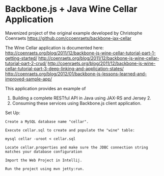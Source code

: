 Backbone.js + Java Wine Cellar Application
==========================================

Mavenized project of the original example developed by Christophe Coenraets https://github.com/ccoenraets/backbone-jax-cellar

The Wine Cellar application is documented here:
http://coenraets.org/blog/2011/12/backbone-js-wine-cellar-tutorial-part-1-getting-started/
http://coenraets.org/blog/2011/12/backbone-js-wine-cellar-tutorial-part-2-crud/
http://coenraets.org/blog/2011/12/backbone-js-wine-cellar-tutorial-part-3-deep-linking-and-application-states/
http://coenraets.org/blog/2012/01/backbone-js-lessons-learned-and-improved-sample-app/

This application provides an example of

1. Building a complete RESTful API in Java using JAX-RS and Jersey 2.
2. Consuming these services using Backbone.js client application.

Set Up:

    Create a MySQL database name "cellar".

    Execute cellar.sql to create and populate the "wine" table:

    mysql cellar -uroot < cellar.sql

    Locate cellar.properties and make sure the JDBC connection string matches your database configuration

    Import the Web Project in Intellij.

    Run the project using mvn jetty:run.
